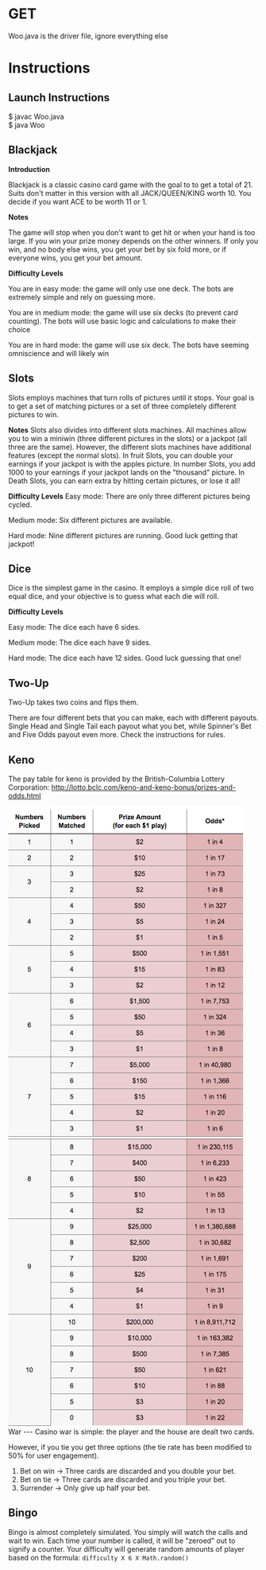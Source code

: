 # GET

Woo.java is the driver file, ignore everything else


Instructions
============

Launch Instructions
-------------------
$ javac Woo.java     
$ java Woo

Blackjack
---------
**Introduction**

Blackjack is a classic casino card game with the goal to to get a total of 21. Suits don't matter in this version 
with all JACK/QUEEN/KING worth 10. You decide if you want ACE to be worth 11 or 1.

**Notes**

The game will stop when you don't want to get hit or when your hand is too large.
If you win your prize money depends on the other winners. If only you win, and no body else wins, you get your bet by six fold more, 
or if everyone wins, you get your bet amount.

**Difficulty Levels**

You are in easy mode: the game will only use one deck. The bots are extremely simple and rely on guessing more.
    
You are in medium mode: the game will use six decks (to prevent card counting). The bots will use basic logic and calculations to make their choice

You are in hard  mode: the game will use six deck. The bots have seeming omniscience and will likely win
      
Slots
-----
Slots employs machines that turn rolls of pictures until it stops. Your goal is to get a set of matching pictures or a set of three completely different pictures to win.

**Notes**
Slots also divides into different slots machines. All machines allow you to win a miniwin (three different pictures in the slots) or a jackpot (all three are the same). However, the different slots machines have additional features (except the normal slots). In fruit Slots, you can double your earnings if your jackpot is with the apples picture. In number Slots, you add 1000 to your earnings if your jackpot lands on the "thousand" picture. In Death Slots, you can earn extra by hitting certain pictures, or lose it all!

**Difficulty Levels**
Easy mode: There are only three different pictures being cycled.

Medium mode: Six different pictures are available.

Hard mode: Nine different pictures are running. Good luck getting that jackpot!

Dice
-----
Dice is the simplest game in the casino. It employs a simple dice roll of two equal dice, and your objective is to guess what each die will roll.

**Difficulty Levels**        

Easy mode: The dice each have 6 sides.

Medium mode: The dice each have 9 sides.

Hard mode: The dice each have 12 sides. Good luck guessing that one!

Two-Up
------
Two-Up takes two coins and flips them. 

There are four different bets that you can make, each with different payouts. Single Head and Single Tail each payout what you bet, while Spinner's Bet and Five Odds payout even more. Check the instructions for rules.

Keno
----

The pay table for keno is provided by the British-Columbia Lottery Corporation: http://lotto.bclc.com/keno-and-keno-bonus/prizes-and-odds.html

<img src="https://github.com/MrEricL/GET/blob/master/pics/Screen%20Shot%202017-01-17%20at%2010.48.12%20AM.png">
<img src="https://github.com/MrEricL/GET/blob/master/pics/Screen%20Shot%202017-01-17%20at%2010.48.24%20AM.png"><br>
War
---
Casino war is simple: the player and the house are dealt two cards.

However, if you tie you get three options (the tie rate has been modified to 50% for user engagement).      
1. Bet on win -> Three cards are discarded and you double your bet.    
2. Bet on tie -> Three cards are discarded and you triple your bet.     
3. Surrender -> Only give up half your bet.     
    
Bingo
-----
Bingo is almost completely simulated. You simply will watch the calls and wait to win. 
Each time your number is called, it will be "zeroed" out to signify a counter.
Your difficulty will generate random amounts of player based on the formula: `difficulty X 6 X Math.random()`
